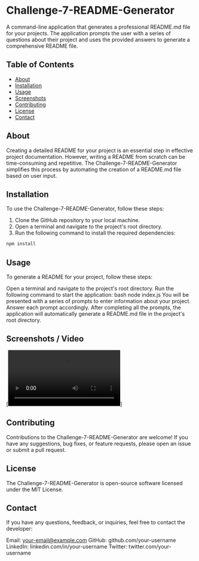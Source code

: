 # Challenge-7-README-Generator

A command-line application that generates a professional README.md file for your projects. The application prompts the user with a series of questions about their project and uses the provided answers to generate a comprehensive README file.

## Table of Contents

- [About](#about)
- [Installation](#installation)
- [Usage](#usage)
- [Screenshots](#screenshots)
- [Contributing](#contributing)
- [License](#license)
- [Contact](#contact)

## About

Creating a detailed README for your project is an essential step in effective project documentation. However, writing a README from scratch can be time-consuming and repetitive. The Challenge-7-README-Generator simplifies this process by automating the creation of a README.md file based on user input.

## Installation

To use the Challenge-7-README-Generator, follow these steps:

1. Clone the GitHub repository to your local machine.
2. Open a terminal and navigate to the project's root directory.
3. Run the following command to install the required dependencies:

```bash
npm install
```

## Usage

To generate a README for your project, follow these steps:

Open a terminal and navigate to the project's root directory.
Run the following command to start the application:
bash
node index.js
You will be presented with a series of prompts to enter information about your project. Answer each prompt accordingly.
After completing all the prompts, the application will automatically generate a README.md file in the project's root directory.

## Screenshots / Video

[![Video of Program Running](./assets/video/screenrecord.webm)]

## Contributing

Contributions to the Challenge-7-README-Generator are welcome! If you have any suggestions, bug fixes, or feature requests, please open an issue or submit a pull request.

## License

The Challenge-7-README-Generator is open-source software licensed under the MIT License.

## Contact

If you have any questions, feedback, or inquiries, feel free to contact the developer:

Email: your-email@example.com
GitHub: github.com/your-username
LinkedIn: linkedin.com/in/your-username
Twitter: twitter.com/your-username
